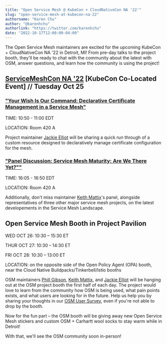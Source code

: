 ```yaml
---
title: "Open Service Mesh @ KubeCon + CloudNativeCon NA '22'"
slug: "open-service-mesh-at-kubecon-na-22"
authorname: "Karen Chu"
author: "@karenhchu"
authorlink: "https://twitter.com/karenhchu"
date: "2022-10-17T12:00:00-04:00"
---
```


The Open Service Mesh maintainers are excited for the upcoming KubeCon + CloudNativeCon NA '22 in Detroit, MI! From pre-day talks to the project booth, they'll be ready to chat with the community about the latest with OSM, answer questions, and learn how the community is using the project!

<!--more-->

## [ServiceMeshCon NA '22](https://events.linuxfoundation.org/servicemeshcon-north-america/) [KubeCon Co-Located Event] // Tuesday Oct 25


### ["Your Wish Is Our Command: Declarative Certificate Management in a Service Mesh"](https://sched.co/1AzsW)

TIME: 10:50 - 11:00 EDT

LOCATION: Room 420 A

Project maintainer [Jackie Elliot](https://twitter.com/jcelliott17) will be sharing a quick run through of a custom resource designed to declaratively manage certificate configuration for the mesh.


### ["Panel Discussion: Service Mesh Maturity: Are We There Yet?""](https://sched.co/1Azt3)

TIME: 16:05 - 16:50 EDT

LOCATION: Room 420 A

Additionally, don't miss maintainer [Keith Mattix](https://twitter.com/keithmattix)'s panel, alongside representatives of three other major service mesh projects, on the latest developements in the Service Mesh Landscape. 


## Open Service Mesh Booth in Project Pavilion 

WED OCT 26: 10:30 – 15:30 ET

THUR OCT 27: 10:30 – 14:30 ET

FRI OCT 28: 10:30 – 13:00 ET

LOCATION: on the opposite side of the Open Policy Agent (OPA) booth, near the Cloud Native Buildpacks/Tinkerbell/Istio booths

OSM maintainers [Phill Gibson](https://twitter.com/phillipgibson), [Keith Mattix](https://twitter.com/keithmattix), and [Jackie Elliot](https://twitter.com/jcelliott17) will be hanging out at the OSM project booth the first half of each day. The project would love to learn from the community how OSM is being used, what pain points exists, and what users are looking for in the future. Help us help you by sharing your thoughts in our [OSM User Survey](https://forms.office.com/r/WCDvxK6WJ1), even if you're not able to drop by the booth. 

Now for the fun part – the OSM booth will be giving away new Open Service Mesh stickers and custom OSM + Carhartt wool socks to stay warm while in Detroit!

With that, we'll see the OSM community soon in-person! 
